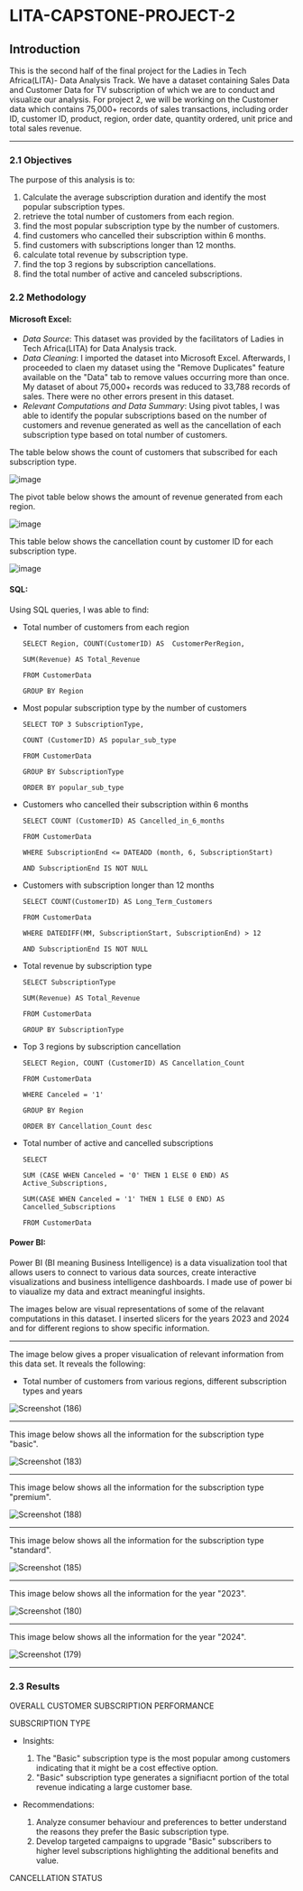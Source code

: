 # LITA-CAPSTONE-PROJECT-2

## Introduction
This is the second half of the final project for the Ladies in Tech Africa(LITA)- Data Analysis Track. We have a dataset containing Sales Data and Customer Data for TV subscription of which we are to conduct and visualize our analysis. For project 2, we will be working on the Customer data which contains 75,000+ records of sales transactions, including order ID, customer ID, product, region, order date, quantity ordered, unit price and total sales revenue.

---------
### 2.1 Objectives 

The purpose of this analysis is to:

1. Calculate the average subscription duration and identify the most popular subscription types.   
2. retrieve the total number of customers from each region. 
3. find the most popular subscription type by the number of customers. 
4. find customers who cancelled their subscription within 6 months. 
5. find customers with subscriptions longer than 12 months. 
6. calculate total revenue by subscription type. 
7. find the top 3 regions by subscription cancellations. 
8. find the total number of active and canceled subscriptions.

### 2.2 Methodology
#### Microsoft Excel: 
- *Data Source*: This dataset was provided by the facilitators of Ladies in Tech Africa(LITA) for Data Analysis track.
- *Data Cleaning*: I imported the dataset into Microsoft Excel. Afterwards, I proceeded to claen my dataset using the "Remove Duplicates" feature available on the "Data" tab to remove values occurring more than once. My dataset of about 75,000+ records was reduced to 33,788 records of sales. There were no other errors present in this dataset. 
- *Relevant Computations and Data Summary*: Using pivot tables, I was able to identify the popular subscriptions based on the number of customers and revenue generated as well as the cancellation of each subscription type based on total number of customers.
  
 The table below shows the count of customers that subscribed for each subscription type.
 
![image](https://github.com/user-attachments/assets/dc763878-fdd5-43a2-8c46-29b012ae93fc)

The pivot table below shows the amount of revenue generated from each region.

![image](https://github.com/user-attachments/assets/2f192059-3d29-4980-8f30-9700cc99bd2e)

This table below shows the cancellation count by customer ID for each subscription type.

![image](https://github.com/user-attachments/assets/042bcb18-13f5-4141-85c3-26dac3aec691)



#### SQL: 

Using SQL queries, I was able to find:

- Total number of customers from each region
  
      SELECT Region, COUNT(CustomerID) AS  CustomerPerRegion,

      SUM(Revenue) AS Total_Revenue

      FROM CustomerData

      GROUP BY Region
  
- Most popular subscription type by the number of customers

      SELECT TOP 3 SubscriptionType,

      COUNT (CustomerID) AS popular_sub_type

      FROM CustomerData

      GROUP BY SubscriptionType

      ORDER BY popular_sub_type
  
- Customers who cancelled their subscription within 6 months

      SELECT COUNT (CustomerID) AS Cancelled_in_6_months

      FROM CustomerData

      WHERE SubscriptionEnd <= DATEADD (month, 6, SubscriptionStart)

      AND SubscriptionEnd IS NOT NULL
  
- Customers with subscription longer than 12 months

      SELECT COUNT(CustomerID) AS Long_Term_Customers

      FROM CustomerData

      WHERE DATEDIFF(MM, SubscriptionStart, SubscriptionEnd) > 12

      AND SubscriptionEnd IS NOT NULL
  
- Total revenue by subscription type

      SELECT SubscriptionType
  
      SUM(Revenue) AS Total_Revenue
  
      FROM CustomerData
  
      GROUP BY SubscriptionType
  
- Top 3 regions by subscription cancellation

      SELECT Region, COUNT (CustomerID) AS Cancellation_Count

      FROM CustomerData

      WHERE Canceled = '1'

      GROUP BY Region

      ORDER BY Cancellation_Count desc
  
- Total number of active and cancelled subscriptions

      SELECT
   
      SUM (CASE WHEN Canceled = '0' THEN 1 ELSE 0 END) AS Active_Subscriptions,
  
      SUM(CASE WHEN Canceled = '1' THEN 1 ELSE 0 END) AS Cancelled_Subscriptions
  
      FROM CustomerData

#### Power BI: 
Power BI (BI meaning Business Intelligence) is a data visualization tool that allows users to connect to various data sources, create interactive visualizations and business intelligence dashboards. I made use of power bi to viaualize my data and extract meaningful insights.

The images below are visual representations of some of the relavant computations in this dataset. I inserted slicers for the years 2023 and 2024 and for different regions to show specific information.

------
The image below gives a proper visualication of relevant information from this data set. 
It reveals the following:

- Total number of customers from various regions, different subscription types and years 

![Screenshot (186)](https://github.com/user-attachments/assets/249308b7-a84e-413a-9350-918b0c693b3f)

***
This image below shows all the information for the subscription type "basic".

![Screenshot (183)](https://github.com/user-attachments/assets/d9e02439-876e-48b7-8a50-cd694bcee3f7)

***
This image below shows all the information for the subscription type "premium".

![Screenshot (188)](https://github.com/user-attachments/assets/0f64c75b-e713-4a9f-b7cd-a0dd0a973a83)

***
This image below shows all the information for the subscription type "standard". 

![Screenshot (185)](https://github.com/user-attachments/assets/9acfea37-d270-4d08-bd2d-f3c253a796af)

***
This image below shows all the information for the year "2023".

![Screenshot (180)](https://github.com/user-attachments/assets/2b8a2b2c-1b63-4616-aec2-254f4b84d1e8)

***
This image below shows all the information for the year "2024".

![Screenshot (179)](https://github.com/user-attachments/assets/a021f5bc-8f54-4a10-907c-b70d34ec4eb5)

------------
### 2.3 Results

OVERALL CUSTOMER SUBSCRIPTION PERFORMANCE 

SUBSCRIPTION TYPE

- Insights:
  
     1. The "Basic" subscription type is the most popular among customers indicating that it might be a cost effective option.
     2. "Basic" subscription type generates a signifiacnt portion of the total revenue indicating a large customer base.

- Recommendations:

     1. Analyze consumer behaviour and preferences to better understand the reasons they prefer the Basic subscription type.
     2. Develop targeted campaigns to upgrade "Basic" subscribers to higher level subscriptions highlighting the additional benefits and value.

CANCELLATION STATUS















